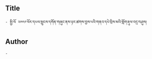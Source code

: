 ## Title
	- སྤྱི་ལོ ༢༠༠༩་ལོར་དཔལ་སྤུངས་དགོན་གཞུང་ནས་ཉར་ཚགས་བྱས་པའི་གནའ་དཔེ་བྲིས་མའི་གློག་རྡུལ་འདྲ་བཤུས།

## Author
	- 

